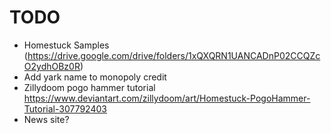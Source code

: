 # TODO
- Homestuck Samples (https://drive.google.com/drive/folders/1xQXQRN1UANCADnP02CCQZcO2ydhOBz0R)
- Add yark name to monopoly credit
- Zillydoom pogo hammer tutorial https://www.deviantart.com/zillydoom/art/Homestuck-PogoHammer-Tutorial-307792403
- News site?